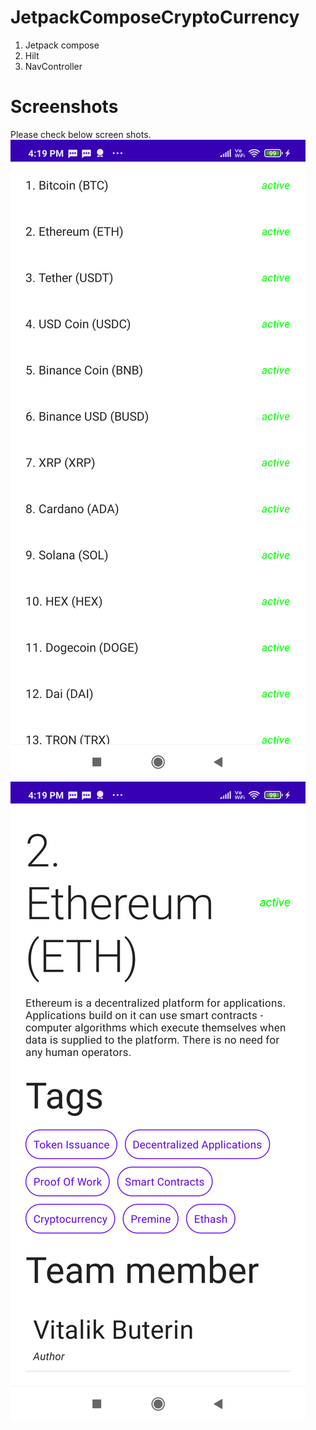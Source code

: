 # JetpackComposeCryptoCurrency
1. Jetpack compose
2. Hilt
3. NavController

 
# Screenshots

Please check below screen shots.
![Alt text](https://github.com/ashishpujari204/JetpackComposeCryptoCurrency/blob/master/coin_list.png "Coin List")
![Alt text](https://github.com/ashishpujari204/JetpackComposeCryptoCurrency/blob/master/coin_details.png "Coin details")
